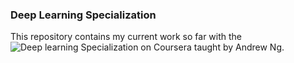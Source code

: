 ### Deep Learning Specialization
This repository contains my current work so far with the ![Deep learning Specialization on Coursera](https://www.coursera.org/specializations/deep-learning) taught by Andrew Ng.
